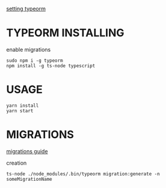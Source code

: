[setting typeorm](https://medium.com/@giuseppepace_505/graphql-apollo-server-express-typeorm-a67cf96c3bf8)

TYPEORM INSTALLING
==================
enable migrations
```
sudo npm i -g typeorm
npm install -g ts-node typescript
```

USAGE
=====

```
yarn install
yarn start
```

MIGRATIONS
=================
[migrations guide](https://medium.com/nuances-of-programming/%D0%BF%D0%BE%D0%BD%D1%8F%D1%82%D0%B8%D0%B5-%D0%BE-%D0%BC%D0%B8%D0%B3%D1%80%D0%B0%D1%86%D0%B8%D1%8F%D1%85-%D0%B2-typeorm-9a6a40ddd76e)

creation
```
ts-node ./node_modules/.bin/typeorm migration:generate -n someMigrationName
```
